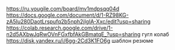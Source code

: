 https://ru.yougile.com/board/mv1mdpsqq04d
https://docs.google.com/document/d/1-RZ98KG-zA5Iu280DaotLrspufq2b5nph2jlgIA-Xxc/edit?usp=sharing
https://colab.research.google.com/drive/1-n2d5AXbwJqRwOVnFGxfbfAkGBmatqE_?usp=sharing гугл колаб
https://disk.yandex.ru/i/6gg-2Cd3K1FO6g шаблон резюме
